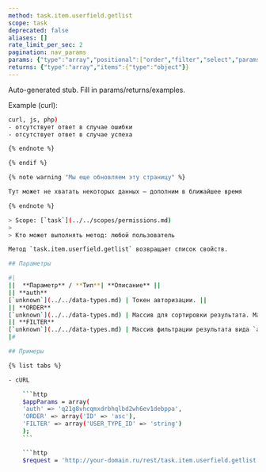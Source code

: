 ```yaml
---
method: task.item.userfield.getlist
scope: task
deprecated: false
aliases: []
rate_limit_per_sec: 2
pagination: nav_params
params: {"type":"array","positional":["order","filter","select","params"]}
returns: {"type":"array","items":{"type":"object"}}
---
```


Auto-generated stub. Fill in params/returns/examples.

Example (curl):

```bash
curl, js, php)
- отсутствует ответ в случае ошибки
- отсутствует ответ в случае успеха

{% endnote %}

{% endif %}

{% note warning "Мы еще обновляем эту страницу" %}

Тут может не хватать некоторых данных — дополним в ближайшее время

{% endnote %}

> Scope: [`task`](../../scopes/permissions.md)
>
> Кто может выполнять метод: любой пользователь

Метод `task.item.userfield.getlist` возвращает список свойств.

## Параметры

#|
||  **Параметр** / **Тип**| **Описание** ||
|| **auth**
[`unknown`](../../data-types.md) | Токен авторизации. ||
|| **ORDER**
[`unknown`](../../data-types.md) | Массив для сортировки результата. Массив вида `array('поле сортировки'=>'направление сортировки' [, ...])`. ||
|| **FILTER**
[`unknown`](../../data-types.md) | Массив фильтрации результата вида `array('фильтруемое поле'=>'значение фильтра' [, ...])`. Обязательный параметр. ||
|#

## Примеры

{% list tabs %}

- cURL

    ```http    
    $appParams = array(
    'auth' => 'q21g8vhcqmxdrbhqlbd2wh6ev1debppa',
    'ORDER' => array('ID' => 'asc'),
    'FILTER' => array('USER_TYPE_ID' => 'string')
    );
    ```

    ```http    
    $request = 'http://your-domain.ru/rest/task.item.userfield.getlist.xml?' . http_build_query($appParams);
```
